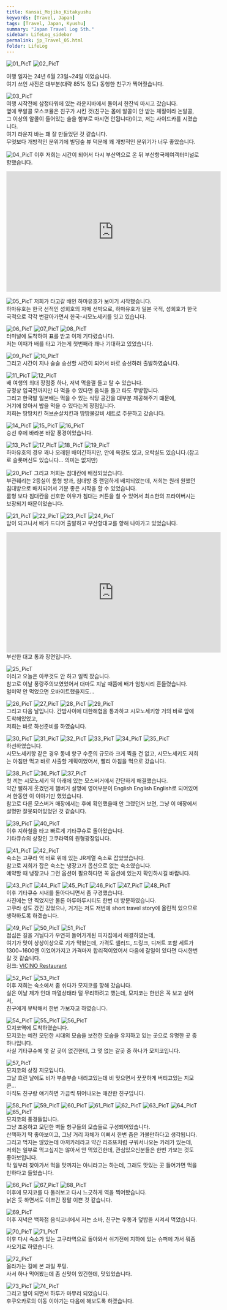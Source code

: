 ```yaml
---
title: Kansai_Mojiko_Kitakyushu
keywords: [Travel, Japan]
tags: [Travel, Japan, Kyushu]
summary: "Japan Travel Log 5th."
sidebar: LifeLog_sidebar
permalink: jp_Travel_05.html
folder: LifeLog
---
```


![01_PicT](./trevel_JP/JP_06/01_PicT.png)
![02_PicT](./trevel_JP/JP_06/02_PicT.png)  

여행 일자는 24년 6월 23일~24일 이었습니다.  
여기 쓰인 사진은 대부분(대략 85% 정도) 동행한 친구가 찍어줬습니다.   

![03_PicT](./trevel_JP/JP_06/03_PicT.jpg)  
여행 시작전에 삼정타워에 있는 라운지바에서 둘이서 한잔씩 마시고 갔습니다.  
옆에 무알콜 모스코뮬은 친구가 시킨 것(친구는 몸에 알콜이 안 받는 체질이라 논알콜, 그 이상의 알콜이 들어있는 술을 함부로 마시면 안됩니다)이고, 저는 사이드카를 시켰습니다.  
여기 라운지 바는 꽤 잘 만들었던 것 같습니다.  
무엇보다 개방적인 분위기에 빌딩숲 뷰 덕분에 꽤 개방적인 분위기가 너무 좋았습니다.  

![04_PicT](./trevel_JP/JP_06/04_PicT.jpg)
이후 저희는 시간이 되어서 다시 부산역으로 온 뒤 부산항국제여객터미널로 향했습니다.  

<iframe width="560" height="315" src="https://www.youtube.com/embed/j-vizSEh7YU?si=bcYZZVIqNenGemV6" title="YouTube video player" frameborder="0" allow="accelerometer; autoplay; clipboard-write; encrypted-media; gyroscope; picture-in-picture; web-share" referrerpolicy="strict-origin-when-cross-origin" allowfullscreen></iframe>

![05_PicT](./trevel_JP/JP_06/05_PicT.jpg)
저희가 타고갈 배인 하마유호가 보이기 시작했습니다.  
하마유호는 한국 선적인 성희호의 자매 선박으로, 하마유호가 일본 국적, 성희호가 한국 국적으로 각각 번갈아가면서 한국-시모노세키를 잇고 있습니다.  

![06_PicT](./trevel_JP/JP_06/06_PicT.jpg)
![07_PicT](./trevel_JP/JP_06/07_PicT.jpg)
![08_PicT](./trevel_JP/JP_06/08_PicT.jpg)  
터미널에 도착하여 표를 받고 이제 기다렸습니다.  
저는 이때가 배를 타고 가는게 첫번째라 꽤나 기대하고 있었습니다.  

![09_PicT](./trevel_JP/JP_06/09_PicT.jpg)
![10_PicT](./trevel_JP/JP_06/10_PicT.jpg)  
그리고 시간이 지나 슬슬 승선할 시간이 되어서 바로 승선하러 출발하였습니다.  

![11_PicT](./trevel_JP/JP_06/11_PicT.jpg)
![12_PicT](./trevel_JP/JP_06/12_PicT.jpg)  
배 여행의 최대 장점중 하나, 저녁 먹을껄 들고 탈 수 있습니다.  
규정상 입국전까지만 다 먹을 수 있다면 음식을 들고 타도 무방합니다.  
그리고 한국발 일본배는 먹을 수 있는 식당 공간을 대부분 제공해주기 떄문에,  
거기에 앉아서 밥을 먹을 수 있다는게 장점입니다.  
저희는 땅땅치킨 허브순살치킨과 땅땅불갈비 세트로 주문하고 갔습니다.  

![14_PicT](./trevel_JP/JP_06/14_PicT.jpg)
![15_PicT](./trevel_JP/JP_06/15_PicT.jpg)
![16_PicT](./trevel_JP/JP_06/16_PicT.jpg)  
승선 후에 바라본 바깥 풍경이었습니다.  

![13_PicT](./trevel_JP/JP_06/13_PicT.jpg)
![17_PicT](./trevel_JP/JP_06/17_PicT.jpg)
![18_PicT](./trevel_JP/JP_06/18_PicT.jpg)
![19_PicT](./trevel_JP/JP_06/19_PicT.jpg)  
하마유호의 경우 꽤나 오래된 배이긴하지만, 안에 욕장도 있고, 오락실도 있습니다.(참고로 슬롯머신도 있습니다... 의미는 없지만)

![20_PicT](./trevel_JP/JP_06/20_PicT.jpg) 
그리고 저희는 침대칸에 배정되었습니다.  
부관훼리는 2등실이 룸형 방과, 침대방 중 랜덤하게 배치되었는데, 저희는 원래 원했던 침대방으로 배치되어서 기분 좋은 시작을 할 수 있었습니다.  
룸형 보다 침대칸을 선호한 이유가 침대는 커튼을 칠 수 있어서 최소한의 프라이버시는 보장되기 때문이었습니다.  

![21_PicT](./trevel_JP/JP_06/21_PicT.jpg)
![22_PicT](./trevel_JP/JP_06/22_PicT.jpg)
![23_PicT](./trevel_JP/JP_06/23_PicT.jpg)
![24_PicT](./trevel_JP/JP_06/24_PicT.jpg)  
밤이 되고나서 배가 드디어 출발하고 부산항대교를 향해 나아가고 있었습니다.  

<iframe width="560" height="315" src="https://www.youtube.com/embed/RiSgYcRYspc?si=NiWBT58R7u3jWJ3o" title="YouTube video player" frameborder="0" allow="accelerometer; autoplay; clipboard-write; encrypted-media; gyroscope; picture-in-picture; web-share" referrerpolicy="strict-origin-when-cross-origin" allowfullscreen></iframe>  
부산한 대교 통과 장면입니다.  

![25_PicT](./trevel_JP/JP_06/25_PicT.png)  
이러고 오늘은 아무것도 안 하고 일찍 잤습니다.  
참고로 이날 풍랑주의보였었어서 대마도 지날 때쯤에 배가 엄청시리 흔들렸습니다.  
멀미약 안 먹었으면 오바이트했을지도... 

![26_PicT](./trevel_JP/JP_06/26_PicT.png)
![27_PicT](./trevel_JP/JP_06/27_PicT.png)
![28_PicT](./trevel_JP/JP_06/28_PicT.png)
![29_PicT](./trevel_JP/JP_06/29_PicT.png)  
그리고 다음 날입니다. 간밤사이에 대한해협을 통과하고 시모노세키항 거의 바로 앞에 도착해있었고,  
저희는 바로 하선준비를 하였습니다.  

![30_PicT](./trevel_JP/JP_06/30_PicT.png)
![31_PicT](./trevel_JP/JP_06/31_PicT.png)
![32_PicT](./trevel_JP/JP_06/32_PicT.png)
![33_PicT](./trevel_JP/JP_06/33_PicT.png)
![34_PicT](./trevel_JP/JP_06/34_PicT.png)
![35_PicT](./trevel_JP/JP_06/35_PicT.png)  
하선하였습니다.  
시모노세키항 같은 경우 동네 항구 수준의 규모라 크게 찍을 건 없고, 시모노세키도 저희는 아침만 먹고 바로 사출할 계획이었어서, 빨리 아침을 먹으로 갔습니다.  

![38_PicT](./trevel_JP/JP_06/38_PicT.png)
![36_PicT](./trevel_JP/JP_06/36_PicT.png)
![37_PicT](./trevel_JP/JP_06/37_PicT.png)  
첫 끼는 시모노세키 역 아래에 있는 모스버거에서 간단하게 해결했습니다.  
약간 뻘하게 웃겼던게 햄버거 설명에 영어부분이 English English English로 되어있어서 한동안 이 이야기만 했었습니다.  
참고로 다른 모스버거 매장에서는 후에 확인했을때 안 그랬던거 보면, 그냥 이 매장에서 설명만 잘못되어있었던 것 같습니다.  

![39_PicT](./trevel_JP/JP_06/39_PicT.png)
![40_PicT](./trevel_JP/JP_06/40_PicT.png)  
이후 지하철을 타고 빠르게 기타큐슈로 돌아왔습니다.  
기타큐슈의 상장인 고쿠라역의 원형광장입니다.  

![41_PicT](./trevel_JP/JP_06/41_PicT.png)
![42_PicT](./trevel_JP/JP_06/42_PicT.png)  
숙소는 고쿠라 역 바로 위에 있는 JR계열 숙소로 잡았었습니다.  
참고로 저희가 잡은 숙소는 냉장고가 옵션으로 없는 숙소였습니다.  
예약할 때 냉장고나 그런 옵션이 필요하다면 꼭 옵션에 있는지 확인하시길 바랍니다.  

![43_PicT](./trevel_JP/JP_06/43_PicT.png)
![44_PicT](./trevel_JP/JP_06/44_PicT.png)
![45_PicT](./trevel_JP/JP_06/45_PicT.png)
![46_PicT](./trevel_JP/JP_06/46_PicT.png)
![47_PicT](./trevel_JP/JP_06/47_PicT.png)
![48_PicT](./trevel_JP/JP_06/48_PicT.png)  
이후 기타큐슈 시내를 돌아다니면서 좀 구경했습니다.  
사진에는 안 찍었지만 물론 아루아루시티도 한번 더 방문하였습니다.  
고쿠라 성도 갔긴 갔었으나, 거기는 저도 저번에 short travel story에 올린적 있으므로 생략하도록 하겠습니다.  

![49_PicT](./trevel_JP/JP_06/49_PicT.png)
![50_PicT](./trevel_JP/JP_06/50_PicT.png)
![51_PicT](./trevel_JP/JP_06/51_PicT.png)  
점심은 길을 거닐다가 우연히 들어가게된 피자집에서 해결하였는데,  
여기가 맛이 상상이상으로 기가 막혔는데, 가격도 샐러드, 드링크, 디저트 포함 세트가 1300~1600엔 이었어가지고 가격마저 합리적이었어서 다음에 갈일이 있다면 다시한번 갈 것 같습니다.  
링크: [VICINO Restaurant](https://maps.app.goo.gl/VQ9WW3YZfbSxFZUZA)  

![52_PicT](./trevel_JP/JP_06/52_PicT.png)
![53_PicT](./trevel_JP/JP_06/53_PicT.png)  
이후 저희는 숙소에서 좀 쉬다가 모지코를 향해 갔습니다.  
실은 이날 제가 인대 파열상태라 덜 무리하려고 했는데, 모지코는 한번은 꼭 보고 싶어서,  
친구에게 부탁해서 한번 가보자고 하였습니다.  

![54_PicT](./trevel_JP/JP_06/54_PicT.png)
![55_PicT](./trevel_JP/JP_06/55_PicT.png)
![56_PicT](./trevel_JP/JP_06/56_PicT.png)  
모지코역에 도착하였습니다.  
모지코는 예전 모던한 시대의 모습을 보전한 모습을 유지하고 있는 곳으로 유명한 곳 중 하나입니다.  
사실 기타큐슈에 몇 갈 곳이 없긴한데, 그 몇 없는 갈곳 중 하나가 모지코입니다.  

![57_PicT](./trevel_JP/JP_06/57_PicT.png)  
모지코의 상징 지모입니다.  
그날 흐린 날에도 비가 부슬부슬 내리고있는데 비 맞으면서 꿋꿋하게 버티고있는 지모쿤...  
아직도 친구랑 얘기하면 가끔씩 튀어나오는 애잔한 친구입니다.  

![58_PicT](./trevel_JP/JP_06/58_PicT.png)
![59_PicT](./trevel_JP/JP_06/59_PicT.png)
![60_PicT](./trevel_JP/JP_06/60_PicT.png)
![61_PicT](./trevel_JP/JP_06/61_PicT.png)
![62_PicT](./trevel_JP/JP_06/62_PicT.png)
![63_PicT](./trevel_JP/JP_06/63_PicT.png)
![64_PicT](./trevel_JP/JP_06/64_PicT.png)
![65_PicT](./trevel_JP/JP_06/65_PicT.png)  
모지코의 풍경들입니다.  
그냥 조용하고 모던한 벽돌 항구들의 모습들로 구성되어있습니다.  
산책하기 딱 좋아보이고, 그냥 거리 자체가 이뻐서 한번 즘은 가볼만하다고 생각됩니다.  
그리고 먹지는 않았는데 야끼카레라고 약간 리조또처럼 구워서나오는 카레가 있는데,  
저희는 일부로 먹고싶지는 않아서 안 먹었긴한데, 관심있으신분들은 한번 가보는 것도 좋아보입니다.  
막 일부러 찾아가서 먹을 맛까지는 아니라고는 하는데, 그래도 맛있는 곳 들어가면 먹을만하다고 들었습니다.  

![66_PicT](./trevel_JP/JP_06/66_PicT.png)
![67_PicT](./trevel_JP/JP_06/67_PicT.png)
![68_PicT](./trevel_JP/JP_06/68_PicT.png)  
이후에 모지코를 다 둘러보고 다시 느긋하게 역을 찍어봤습니다.  
낡은 듯 하면서도 이쁘긴 정말 이쁜 것 같습니다.  

![69_PicT](./trevel_JP/JP_06/69_PicT.png)  
이후 저녁은 백화점 음식코너에서 저는 소바, 친구는 우동과 덮밥을 시켜서 먹었습니다.  

![70_PicT](./trevel_JP/JP_06/70_PicT.png)
![71_PicT](./trevel_JP/JP_06/71_PicT.png)  
이후 다시 숙소가 있는 고쿠라역으로 돌아와서 쉬기전에 지하에 있는 슈퍼에 가서 뭐좀 사오기로 하였습니다.  

![72_PicT](./trevel_JP/JP_06/72_PicT.png)  
올라가는 길에 본 과일 푸딩.  
사서 하나 먹어봤는데 좀 신맛이 있긴한데, 맛있었습니다.  

![73_PicT](./trevel_JP/JP_06/73_PicT.png)
![74_PicT](./trevel_JP/JP_06/74_PicT.png)  
그리고 밤이 되면서 하루가 마무리 되었습니다.  
후쿠오카로의 이동 이야기는 다음에 해보도록 하겠습니다.  
